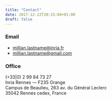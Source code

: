 ```yaml
---
title: "Contact"
date: 2017-12-22T20:15:04+01:00
draft: false
---
```


### Email
- millian.lastname@inria.fr
- millian.lastname@gmail.com

### Office
(+33|0) 2 99 84 73 27  
Inria Rennes — F235 Orange  
Campus de Beaulieu, 263 av. du Général Leclerc  
35042 Rennes cedex, France
